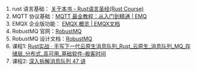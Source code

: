 1. rust 语言基础： [关于本书 - Rust语言圣经(Rust Course)](https://course.rs/about-book.html)
2. MQTT 协议基础：[MQTT 最全教程：从入门到精通 | EMQ](https://www.emqx.com/zh/mqtt-guide)
3. EMQX 企业版功能： [EMQX 概览 | EMQX文档](https://docs.emqx.com/zh/emqx/latest/)
4. RobustMQ 官网：[RobustMQ](https://robustmq.com/OverView/What-is-RobustMQ.html)
5. RobustMQ 设计文档：[RobustMQ](https://docs.google.com/document/d/1uU5mbyqi8hLiL1Ypve5mZWUMFBrr9A1THIYganbRo38/edit?tab=t.ilgcq12vz3ni#heading=h.p2hryriila1r)
6. 课程1: [Rust实战 · 手写下一代云原生消息队列_Rust_云原生_消息队列_MQ_存储层_分布式_高可用_基础软件-极客时间](https://time.geekbang.org/column/intro/100818701?utm_campaign=geektime_search&utm_content=geektime_search&utm_medium=geektime_search&utm_source=geektime_search&utm_term=geektime_search&tab=catalog)
7. 课程2: [深入拆解消息队列 47 讲](https://time.geekbang.org/column/intro/100552001?utm_campaign=geektime_search&utm_content=geektime_search&utm_medium=geektime_search&utm_source=geektime_search&utm_term=geektime_search&tab=catalog)